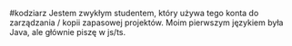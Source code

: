 #kodziarz
Jestem zwykłym studentem, który używa tego konta do zarządzania / kopii zapasowej projektów.
Moim pierwszym językiem była Java, ale głównie piszę w js/ts.
